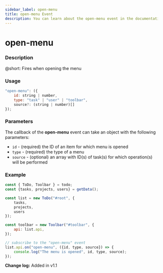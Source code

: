 ```yaml
---
sidebar_label: open-menu
title: open-menu Event
description: You can learn about the open-menu event in the documentation of the DHTMLX JavaScript To Do List library. Browse developer guides and API reference, try out code examples and live demos, and download a free 30-day evaluation version of DHTMLX To Do List.
---
```


# open-menu

### Description

@short: Fires when opening the menu

### Usage

~~~js
"open-menu": ({
    id: string | number,
    type: "task" | "user" | "toolbar",
    source?: (string | number)[]
});
~~~

### Parameters

The callback of the **open-menu** event can take an object with the following parameters:

- `id` - (required) the ID of an item for which menu is opened
- `type` - (required) the type of a menu
- `source` - (optional) an array with ID(s) of task(s) for which operation(s) will be performed

### Example

~~~js
const { ToDo, Toolbar } = todo;
const {tasks, projects, users} = getData();

const list = new ToDo("#root", {
	tasks,
    projects,
    users
});

const toolbar = new Toolbar("#toolbar", {
	api: list.api,
});

// subscribe to the "open-menu" event
list.api.on("open-menu", ({id, type, source}) => {
    console.log("The menu is opened", id, type, source); 
});
~~~

**Change log:** Added in v1.1